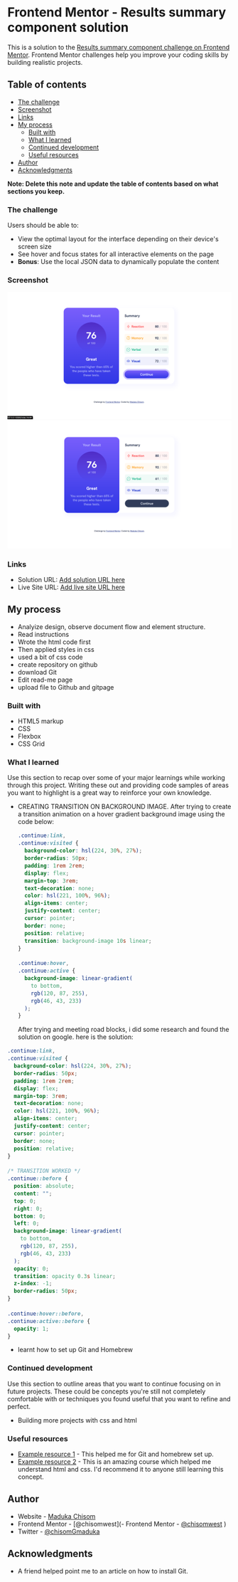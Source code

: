 # Frontend Mentor - Results summary component solution

This is a solution to the [Results summary component challenge on Frontend Mentor](https://www.frontendmentor.io/challenges/results-summary-component-CE_K6s0maV). Frontend Mentor challenges help you improve your coding skills by building realistic projects.

## Table of contents

- [The challenge](#the-challenge)
- [Screenshot](#screenshot)
- [Links](#links)
- [My process](#my-process)
  - [Built with](#built-with)
  - [What I learned](#what-i-learned)
  - [Continued development](#continued-development)
  - [Useful resources](#useful-resources)
- [Author](#author)
- [Acknowledgments](#acknowledgments)

**Note: Delete this note and update the table of contents based on what sections you keep.**

### The challenge

Users should be able to:

- View the optimal layout for the interface depending on their device's screen size
- See hover and focus states for all interactive elements on the page
- **Bonus**: Use the local JSON data to dynamically populate the content

### Screenshot

![](./screenshot/desktop-hover-focus-state.png)
![](./screenshot/desktop-normal-state.png)

### Links

- Solution URL: [Add solution URL here](https://github.com/Maduka-Chisom/result-summary-component.git)
- Live Site URL: [Add live site URL here](https://maduka-chisom.github.io/result-summary-component/)

## My process

- Analyize design, observe document flow and element structure.
- Read instructions
- Wrote the html code first
- Then applied styles in css
- used a bit of css code
- create repository on github
- download Git
- Edit read-me page
- upload file to Github and gitpage

### Built with

- HTML5 markup
- CSS
- Flexbox
- CSS Grid

### What I learned

Use this section to recap over some of your major learnings while working through this project. Writing these out and providing code samples of areas you want to highlight is a great way to reinforce your own knowledge.

- CREATING TRANSITION ON BACKGROUND IMAGE.
  After trying to create a transition animation on a hover gradient background image using the code below:

     <!-- TRANSITION DID NOT WORK  -->

  ```css
  .continue:link,
  .continue:visited {
    background-color: hsl(224, 30%, 27%);
    border-radius: 50px;
    padding: 1rem 2rem;
    display: flex;
    margin-top: 3rem;
    text-decoration: none;
    color: hsl(221, 100%, 96%);
    align-items: center;
    justify-content: center;
    cursor: pointer;
    border: none;
    position: relative;
    transition: background-image 10s linear;
  }

  .continue:hover,
  .continue:active {
    background-image: linear-gradient(
      to bottom,
      rgb(120, 87, 255),
      rgb(46, 43, 233)
    );
  }
  ```

  After trying and meeting road blocks, i did some research and found the solution on google. here is the solution:

```css
.continue:link,
.continue:visited {
  background-color: hsl(224, 30%, 27%);
  border-radius: 50px;
  padding: 1rem 2rem;
  display: flex;
  margin-top: 3rem;
  text-decoration: none;
  color: hsl(221, 100%, 96%);
  align-items: center;
  justify-content: center;
  cursor: pointer;
  border: none;
  position: relative;
}

/* TRANSITION WORKED */
.continue::before {
  position: absolute;
  content: "";
  top: 0;
  right: 0;
  bottom: 0;
  left: 0;
  background-image: linear-gradient(
    to bottom,
    rgb(120, 87, 255),
    rgb(46, 43, 233)
  );
  opacity: 0;
  transition: opacity 0.3s linear;
  z-index: -1;
  border-radius: 50px;
}

.continue:hover::before,
.continue:active::before {
  opacity: 1;
}
```

- learnt how to set up Git and Homebrew

### Continued development

Use this section to outline areas that you want to continue focusing on in future projects. These could be concepts you're still not completely comfortable with or techniques you found useful that you want to refine and perfect.

- Building more projects with css and html

### Useful resources

- [Example resource 1](https://www.freecodecamp.org/news/setup-git-on-mac/) - This helped me for Git and homebrew set up.
- [Example resource 2](https://www.udemy.com/course/design-and-develop-a-killer-website-with-html5-and-css3/learn/lecture/27513370#overview) - This is an amazing course which helped me understand html and css. I'd recommend it to anyone still learning this concept.

## Author

- Website - [Maduka Chisom](https://www.your-site.com)
- Frontend Mentor - [@chisomwest](- Frontend Mentor - [@chisomwest](https://www.frontendmentor.io/profile/yourusername)
  )
- Twitter - [@chisomGmaduka](https://twitter.com/ChisomGMaduka)

## Acknowledgments

- A friend helped point me to an article on how to install Git.
